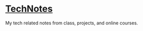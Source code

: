 # [TechNotes](https://github.com/Chromosom3/TechNotes/wiki)
My tech related notes from class, projects, and online courses.
